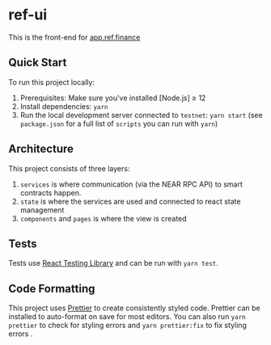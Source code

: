 # ref-ui

This is the front-end for [app.ref.finance](https://app.ref.finance)

## Quick Start

To run this project locally:

1. Prerequisites: Make sure you've installed [Node.js] ≥ 12
2. Install dependencies: `yarn`
3. Run the local development server connected to `testnet`: `yarn start` (see `package.json` for a full list of `scripts` you can run with `yarn`)

## Architecture

This project consists of three layers:

1. `services` is where communication (via the NEAR RPC API) to smart contracts happen.
2. `state` is where the services are used and connected to react state management
3. `components` and `pages` is where the view is created

## Tests

Tests use [React Testing Library](https://testing-library.com/docs/react-testing-library/intro) and can be run with `yarn test`.

## Code Formatting

This project uses [Prettier](https://prettier.io/) to create consistently styled code.
Prettier can be installed to auto-format on save for most editors. You can also run
`yarn prettier` to check for styling errors and `yarn prettier:fix` to fix styling errors  .  
